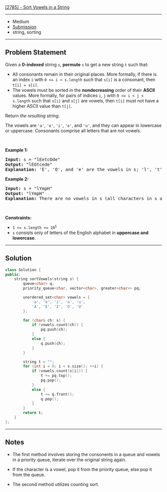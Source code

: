 [[2785] - Sort Vowels in a String](https://leetcode.com/problems/sort-vowels-in-a-string)

---

- Medium
- [Submission](https://leetcode.com/problems/sort-vowels-in-a-string/submissions/1097837245/)
- string, sorting

---

## Problem Statement

<p>Given a <strong>0-indexed</strong> string <code>s</code>, <strong>permute</strong> <code>s</code> to get a new string <code>t</code> such that:</p>

<ul>
	<li>All consonants remain in their original places. More formally, if there is an index <code>i</code> with <code>0 &lt;= i &lt; s.length</code> such that <code>s[i]</code> is a consonant, then <code>t[i] = s[i]</code>.</li>
	<li>The vowels must be sorted in the <strong>nondecreasing</strong> order of their <strong>ASCII</strong> values. More formally, for pairs of indices <code>i</code>, <code>j</code> with <code>0 &lt;= i &lt; j &lt; s.length</code> such that <code>s[i]</code> and <code>s[j]</code> are vowels, then <code>t[i]</code> must not have a higher ASCII value than <code>t[j]</code>.</li>
</ul>

<p>Return <em>the resulting string</em>.</p>

<p>The vowels are <code>&#39;a&#39;</code>, <code>&#39;e&#39;</code>, <code>&#39;i&#39;</code>, <code>&#39;o&#39;</code>, and <code>&#39;u&#39;</code>, and they can appear in lowercase or uppercase. Consonants comprise all letters that are not vowels.</p>

<p>&nbsp;</p>
<p><strong class="example">Example 1:</strong></p>

<pre>
<strong>Input:</strong> s = &quot;lEetcOde&quot;
<strong>Output:</strong> &quot;lEOtcede&quot;
<strong>Explanation:</strong> &#39;E&#39;, &#39;O&#39;, and &#39;e&#39; are the vowels in s; &#39;l&#39;, &#39;t&#39;, &#39;c&#39;, and &#39;d&#39; are all consonants. The vowels are sorted according to their ASCII values, and the consonants remain in the same places.
</pre>

<p><strong class="example">Example 2:</strong></p>

<pre>
<strong>Input:</strong> s = &quot;lYmpH&quot;
<strong>Output:</strong> &quot;lYmpH&quot;
<strong>Explanation:</strong> There are no vowels in s (all characters in s are consonants), so we return &quot;lYmpH&quot;.
</pre>

<p>&nbsp;</p>
<p><strong>Constraints:</strong></p>

<ul>
	<li><code>1 &lt;= s.length &lt;= 10<sup>5</sup></code></li>
	<li><code>s</code> consists only of letters of the&nbsp;English alphabet&nbsp;in <strong>uppercase and lowercase</strong>.</li>
</ul>


---

## Solution

```cpp
class Solution {
public:
    string sortVowels(string s) {
        queue<char> q;
        priority_queue<char, vector<char>, greater<char>> pq;

        unordered_set<char> vowels = {
            'a', 'e', 'i', 'o', 'u',
            'A', 'E', 'I', 'O', 'U'
        };

        for (char& ch: s) {
            if (vowels.count(ch)) {
                pq.push(ch);
            }
            else {
                q.push(ch);
            }
        }

        string t = "";
        for (int i = 0; i < s.size(); ++i) {
            if (vowels.count(s[i])) {
                t += pq.top();
                pq.pop();
            }
            else {
                t += q.front();
                q.pop();
            }
        }
        return t;
    }
};
```

---

## Notes

- The first method involves storing the consonents in a queue and vowels in a priority queue, iterate over the original string again.
- If the character is a vowel, pop it from the priority queue, else pop it from the queue.

- The second method utilizes counting sort.
